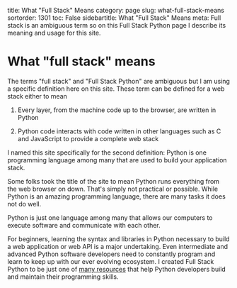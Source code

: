 title: What "Full Stack" Means
category: page
slug: what-full-stack-means
sortorder: 1301
toc: False
sidebartitle: What "Full Stack" Means
meta: Full stack is an ambiguous term so on this Full Stack Python page I describe its meaning and usage for this site.


# What "full stack" means
The terms "full stack" and "Full Stack Python" are ambiguous but I am using
a specific definition here on this site. These term can be defined for a 
web stack either to mean

1. Every layer, from the machine code up to the browser, are written in Python 

1. Python code interacts with code written in other languages such as C and
   JavaScript to provide a complete web stack

I named this site specifically for the second definition: Python is one
programming language among many that are used to build your application 
stack. 

Some folks took the title of the site to mean Python runs everything from 
the web browser on down. That's simply not practical or possible. While Python 
is an amazing programming language, there are many tasks it does not do well.

Python is just one language among many that allows our computers to execute 
software and communicate with each other. 

For beginners, learning the syntax and libraries in Python necessary to 
build a web application or web API is a major undertaking. Even intermediate 
and advanced Python software developers need to constantly program and learn 
to keep up with our ever evolving ecosystem. I created Full Stack Python to
be just one of [many resources](/best-python-resources.html) that help Python 
developers build and maintain their programming skills.

